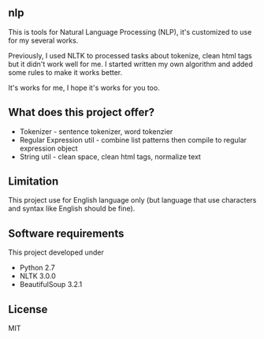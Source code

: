 nlp
----
This is tools for Natural Language Processing (NLP), it's customized to use
for my several works.

Previously, I used NLTK to processed tasks about tokenize,
clean html tags but it didn't work well for me. I started written my own
algorithm and added some rules to make it works better.

It's works for me, I hope it's works for you too.

## What does this project offer?
- Tokenizer - sentence tokenizer, word tokenzier
- Regular Expression util - combine list patterns then compile to regular
expression object
- String util - clean space, clean html tags, normalize text

## Limitation
This project use for English language only (but language that use characters
and syntax like English should be fine).

## Software requirements
This project developed under
- Python 2.7
- NLTK 3.0.0
- BeautifulSoup 3.2.1

## License
MIT
